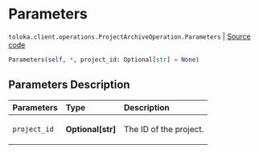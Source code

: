 # Parameters
`toloka.client.operations.ProjectArchiveOperation.Parameters` | [Source code](https://github.com/Toloka/toloka-kit/blob/v1.2.1/src/client/operations.py#L287)

```python
Parameters(self, *, project_id: Optional[str] = None)
```

## Parameters Description

| Parameters | Type | Description |
| :----------| :----| :-----------|
`project_id`|**Optional\[str\]**|<p>The ID of the project.</p>
